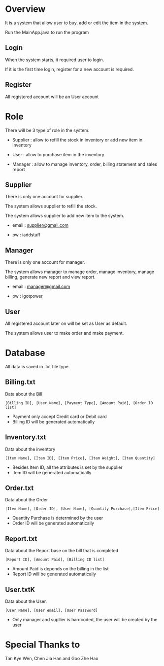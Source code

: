 # Overview
It is a system that allow user to buy, add or edit the item in the system.

Run the MainApp.java to run the program

## Login

When the system starts, it required user to login.

If it is the first time login, register for a new account is required.

## Register

All registered account will be an User account



# Role
There will be 3 type of role in the system.

- Supplier    : allow to refill the stock in inventory or add new item in inventory

- User        : allow to purchase item in the inventory

- Manager     : allow to manage inventory, order, billing statement and sales report


## Supplier

There is only one account for supplier.

The system allows supplier to refill the stock.

The system allows supplier to add new item to the system.

- email       : supplier@gmail.com

- pw          : iaddstuff

## Manager

There is only one account for manager.

The system allows manager to manage order, manage inventory, manage billing, generate new report and view report.

- email : manager@gmail.com

- pw : igotpower

## User

All registered account later on will be set as User as default.

The system allows user to make order and make payment. 

# Database
All data is saved in .txt file type.


## Billing.txt

Data about the Bill

```[Billing ID], [User Name], [Payment Type], [Amount Paid], [Order ID list]```

- Payment only accept Credit card or Debit card 
- Billing ID will be generated automatically


## Inventory.txt

Data about the inventory

```[Item Name], [Item ID], [Item Price], [Item Weight], [Item Quantity]```

- Besides Item ID, all the attributes is set by the supplier
- Item ID will be generated automatically

## Order.txt

Data about the Order

```[Item Name], [Order ID], [User Name], [Quantity Purchase],[Item Price]```
- Quantity Purchase is determined by the user
- Order ID will be generated automatically

## Report.txt

Data about the Report base on the bill that is completed

```[Report ID], [Amount Paid], [Billing ID list]```
- Amount Paid is depends on the billing in the list
- Report ID will be generated automatically

## User.txtK

Data about the User.

```[User Name], [User email], [User Password]```
- Only manager and supllier is hardcoded, the user will be created by the user

# Special Thanks to

Tan Kye Wen, Chen Jia Han and Goo Zhe Hao
